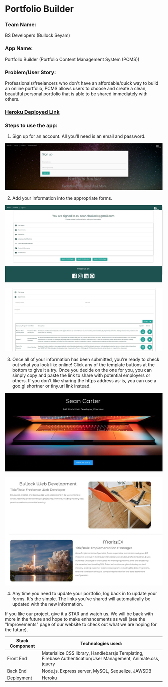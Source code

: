 # Portfolio Builder

### Team Name: 
BS Developers (Bullock Seyam)

### App Name: 
Portfolio Builder (Portfolio Content Management System (PCMS))

### Problem/User Story: 
Professionals/freelancers who don't have an affordable/quick way to build an online portfolio, PCMS allows users to choose and create a clean, beautiful personal portfolio that is able to be shared immediately with others.

### [Heroku Deployed Link](https://bullsean-portfolio-builder.herokuapp.com/)

### Steps to use the app:

1. Sign up for an account. All you'll need is an email and password.

![Image of SignUp](https://github.com/bullsean/BSDev-PortfolioBuilder/blob/master/templates/project2screenshots/SignupLogin.JPG?raw=true)

2. Add your information into the appropriate forms.

![Image of Form](https://github.com/bullsean/BSDev-PortfolioBuilder/blob/master/templates/project2screenshots/AccountPage.JPG?raw=true)


![Image of TemplateButton](https://github.com/bullsean/BSDev-PortfolioBuilder/blob/master/templates/project2screenshots/FormCompletion.JPG?raw=true)


3. Once all of your information has been submitted, you're ready to check out what you look like online! Click any of the template buttons at the bottom to give it a try. Once you decide on the one for you, you can simply copy and paste the link to share with potential employers or others. If you don't like sharing the https address as-is, you can use a goo.gl shortner or tiny.url link instead.

![Image of TemplateButton](https://github.com/bullsean/BSDev-PortfolioBuilder/blob/master/templates/project2screenshots/Template2.JPG?raw=true)


![Image of TemplateButton](https://github.com/bullsean/BSDev-PortfolioBuilder/blob/master/templates/project2screenshots/Template.JPG?raw=true)

4. Any time you need to update your portfolio, log back in to update your forms. It's the simple. The links you've shared will automatically be updated with the new information.


If you like our project, give it a STAR and watch us. We will be back with more in the future and hope to make enhancements as well (see the "Improvements" page of our website to check out what we are hoping for the future).

Stack Component | Technologies used:
| ---------- | -------------------|
| Front End | Materialize CSS library, Handlebarsjs Templating, Firebase Authentication/User Management, Animate.css, jquery |
| Back End | Node.js, Express server,  MySQL, Sequelize, JAWSDB |
| Deployment | Heroku |

